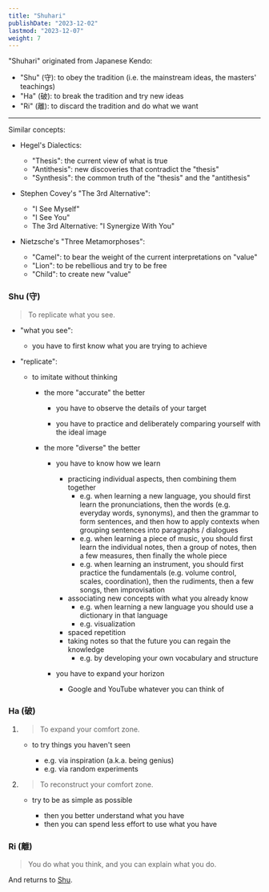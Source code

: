 ```yaml
---
title: "Shuhari"
publishDate: "2023-12-02"
lastmod: "2023-12-07"
weight: 7
---
```


"Shuhari" originated from Japanese Kendo:

- "Shu" (守): to obey the tradition (i.e. the mainstream ideas, the masters' teachings)
- "Ha" (破): to break the tradition and try new ideas
- "Ri" (離): to discard the tradition and do what we want

---

Similar concepts:

- Hegel's Dialectics:

  - "Thesis": the current view of what is true
  - "Antithesis": new discoveries that contradict the "thesis"
  - "Synthesis": the common truth of the "thesis" and the "antithesis"

- Stephen Covey's "The 3rd Alternative":

  - "I See Myself"
  - "I See You"
  - The 3rd Alternative: "I Synergize With You"

- Nietzsche's "Three Metamorphoses":

  - "Camel": to bear the weight of the current interpretations on "value"
  - "Lion": to be rebellious and try to be free
  - "Child": to create new "value"

### Shu (守)

> To replicate what you see.

- "what you see":

  - you have to first know what you are trying to achieve

- "replicate":

  - to imitate without thinking

    - the more "accurate" the better

      - you have to observe the details of your target

      - you have to practice and deliberately comparing yourself with the ideal image

    - the more "diverse" the better

      - you have to know how we learn

        - practicing individual aspects, then combining them together
          - e.g. when learning a new language, you should first learn the
            pronunciations, then the words (e.g. everyday words, synonyms), and
            then the grammar to form sentences, and then how to apply contexts
            when grouping sentences into paragraphs / dialogues
          - e.g. when learning a piece of music, you should first learn the
            individual notes, then a group of notes, then a few measures, then
            finally the whole piece
          - e.g. when learning an instrument, you should first practice the
            fundamentals (e.g. volume control, scales, coordination), then the
            rudiments, then a few songs, then improvisation
        - associating new concepts with what you already know
          - e.g. when learning a new language you should use a dictionary in that language
          - e.g. visualization
        - spaced repetition
        - taking notes so that the future you can regain the knowledge
          - e.g. by developing your own vocabulary and structure

      - you have to expand your horizon

        - Google and YouTube whatever you can think of

### Ha (破)

1. > To expand your comfort zone.

   - to try things you haven't seen

     - e.g. via inspiration (a.k.a. being genius)
     - e.g. via random experiments

2. > To reconstruct your comfort zone.

   - try to be as simple as possible

     - then you better understand what you have
     - then you can spend less effort to use what you have

### Ri (離)

> You do what you think, and you can explain what you do.

And returns to [Shu](#shu-守).
